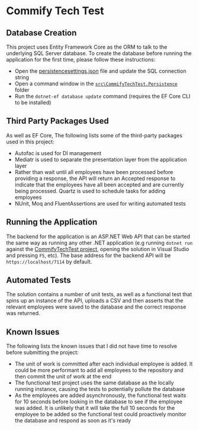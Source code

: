 
# Commify Tech Test

## Database Creation

This project uses Entity Framework Core as the ORM to talk to the underlying SQL Server database. To create the database before running the application for the first time, please follow these instructions:

* Open the [persistencesettings.json](src/CommifyTechTest.Persistence/persistencesettings.json) file and update the SQL connection string
* Open a command window in the [`src\CommifyTechTest.Persistence`](src\CommifyTechTest.Persistence) folder
* Run the `dotnet-ef database update` command (requires the EF Core CLI to be installed)

## Third Party Packages Used

As well as EF Core, The following lists some of the third-party packages used in this project:

* Autofac is used for DI management
* Mediatr is used to separate the presentation layer from the application layer
* Rather than wait until all employees have been processed before providing a response, the API will return an Accepted response to indicate that the employees have all been accepted and are currently being processed. Quartz is used to schedule tasks for adding employees
* NUnit, Moq and FluentAssertions are used for writing automated tests

## Running the Application

The backend for the application is an ASP.NET Web API that can be started the same way as running any other .NET application (e.g running `dotnet run` against the [CommifyTechTest project](src/CommifyTechTest), opening the solution in Visual Studio and pressing `F5`, etc). The base address for the backend API will be `https://localhost/7114` by default.

## Automated Tests

The solution contains a number of unit tests, as well as a functional test that spins up an instance of the API, uploads a CSV and then asserts that the relevant employees were saved to the database and the correct response was returned.

## Known Issues

The following lists the known issues that I did not have time to resolve before submitting the project:

* The unit of work is committed after each individual employee is added. It could be more performant to add all employees to the repository and then commit the unit of work at the end
* The functional test project uses the same database as the locally running instance, causing the tests to potentially pollute the database
* As the employees are added asynchronously, the functional test waits for 10 seconds before looking in the database to see if the employee was added. It is unlikely that it will take the full 10 seconds for the employee to be added so the functional test could proactively monitor the database and respond as soon as it's ready